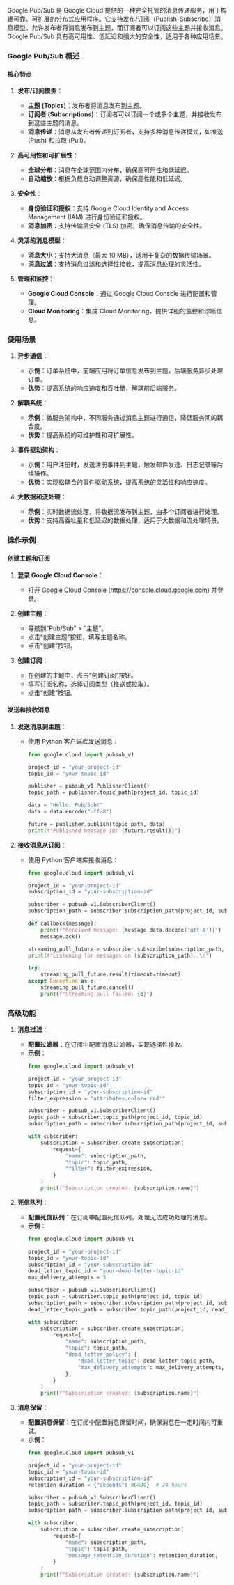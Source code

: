 Google Pub/Sub 是 Google Cloud 提供的一种完全托管的消息传递服务，用于构建可靠、可扩展的分布式应用程序。它支持发布/订阅（Publish-Subscribe）消息模型，允许发布者将消息发布到主题，而订阅者可以订阅这些主题并接收消息。Google Pub/Sub 具有高可用性、低延迟和强大的安全性，适用于各种应用场景。

### Google Pub/Sub 概述

#### 核心特点

1. **发布/订阅模型**：
   - **主题 (Topics)**：发布者将消息发布到主题。
   - **订阅者 (Subscriptions)**：订阅者可以订阅一个或多个主题，并接收发布到这些主题的消息。
   - **消息传递**：消息从发布者传递到订阅者，支持多种消息传递模式，如推送 (Push) 和拉取 (Pull)。

2. **高可用性和可扩展性**：
   - **全球分布**：消息在全球范围内分布，确保高可用性和低延迟。
   - **自动缩放**：根据负载自动调整资源，确保高性能和低延迟。

3. **安全性**：
   - **身份验证和授权**：支持 Google Cloud Identity and Access Management (IAM) 进行身份验证和授权。
   - **消息加密**：支持传输层安全 (TLS) 加密，确保消息传输的安全性。

4. **灵活的消息模型**：
   - **消息大小**：支持大消息（最大 10 MB），适用于复杂的数据传输场景。
   - **消息过滤**：支持消息过滤和选择性接收，提高消息处理的灵活性。

5. **管理和监控**：
   - **Google Cloud Console**：通过 Google Cloud Console 进行配置和管理。
   - **Cloud Monitoring**：集成 Cloud Monitoring，提供详细的监控和诊断信息。

### 使用场景

1. **异步通信**：
   - **示例**：订单系统中，前端应用将订单信息发布到主题，后端服务异步处理订单。
   - **优势**：提高系统的响应速度和吞吐量，解耦前后端服务。

2. **解耦系统**：
   - **示例**：微服务架构中，不同服务通过消息主题进行通信，降低服务间的耦合度。
   - **优势**：提高系统的可维护性和可扩展性。

3. **事件驱动架构**：
   - **示例**：用户注册时，发送注册事件到主题，触发邮件发送、日志记录等后续操作。
   - **优势**：实现松耦合的事件驱动系统，提高系统的灵活性和响应速度。

4. **大数据和流处理**：
   - **示例**：实时数据流处理，将数据流发布到主题，由多个订阅者进行处理。
   - **优势**：支持高吞吐量和低延迟的数据处理，适用于大数据和流处理场景。

### 操作示例

#### 创建主题和订阅

1. **登录 Google Cloud Console**：
   - 打开 Google Cloud Console (https://console.cloud.google.com) 并登录。

2. **创建主题**：
   - 导航到“Pub/Sub” > “主题”。
   - 点击“创建主题”按钮，填写主题名称。
   - 点击“创建”按钮。

3. **创建订阅**：
   - 在创建的主题中，点击“创建订阅”按钮。
   - 填写订阅名称，选择订阅类型（推送或拉取）。
   - 点击“创建”按钮。

#### 发送和接收消息

1. **发送消息到主题**：
   - 使用 Python 客户端库发送消息：
     ```python
     from google.cloud import pubsub_v1

     project_id = "your-project-id"
     topic_id = "your-topic-id"

     publisher = pubsub_v1.PublisherClient()
     topic_path = publisher.topic_path(project_id, topic_id)

     data = "Hello, Pub/Sub!"
     data = data.encode("utf-8")

     future = publisher.publish(topic_path, data)
     print(f"Published message ID: {future.result()}")
     ```

2. **接收消息从订阅**：
   - 使用 Python 客户端库接收消息：
     ```python
     from google.cloud import pubsub_v1

     project_id = "your-project-id"
     subscription_id = "your-subscription-id"

     subscriber = pubsub_v1.SubscriberClient()
     subscription_path = subscriber.subscription_path(project_id, subscription_id)

     def callback(message):
         print(f"Received message: {message.data.decode('utf-8')}")
         message.ack()

     streaming_pull_future = subscriber.subscribe(subscription_path, callback=callback)
     print(f"Listening for messages on {subscription_path}..\n")

     try:
         streaming_pull_future.result(timeout=timeout)
     except Exception as e:
         streaming_pull_future.cancel()
         print(f"Streaming pull failed: {e}")
     ```

### 高级功能

1. **消息过滤**：
   - **配置过滤器**：在订阅中配置消息过滤器，实现选择性接收。
   - **示例**：
     ```python
     from google.cloud import pubsub_v1

     project_id = "your-project-id"
     topic_id = "your-topic-id"
     subscription_id = "your-subscription-id"
     filter_expression = "attributes.color='red'"

     subscriber = pubsub_v1.SubscriberClient()
     topic_path = subscriber.topic_path(project_id, topic_id)
     subscription_path = subscriber.subscription_path(project_id, subscription_id)

     with subscriber:
         subscription = subscriber.create_subscription(
             request={
                 "name": subscription_path,
                 "topic": topic_path,
                 "filter": filter_expression,
             }
         )
         print(f"Subscription created: {subscription.name}")
     ```

2. **死信队列**：
   - **配置死信队列**：在订阅中配置死信队列，处理无法成功处理的消息。
   - **示例**：
     ```python
     from google.cloud import pubsub_v1

     project_id = "your-project-id"
     topic_id = "your-topic-id"
     subscription_id = "your-subscription-id"
     dead_letter_topic_id = "your-dead-letter-topic-id"
     max_delivery_attempts = 5

     subscriber = pubsub_v1.SubscriberClient()
     topic_path = subscriber.topic_path(project_id, topic_id)
     subscription_path = subscriber.subscription_path(project_id, subscription_id)
     dead_letter_topic_path = subscriber.topic_path(project_id, dead_letter_topic_id)

     with subscriber:
         subscription = subscriber.create_subscription(
             request={
                 "name": subscription_path,
                 "topic": topic_path,
                 "dead_letter_policy": {
                     "dead_letter_topic": dead_letter_topic_path,
                     "max_delivery_attempts": max_delivery_attempts,
                 },
             }
         )
         print(f"Subscription created: {subscription.name}")
     ```

3. **消息保留**：
   - **配置消息保留**：在订阅中配置消息保留时间，确保消息在一定时间内可重试。
   - **示例**：
     ```python
     from google.cloud import pubsub_v1

     project_id = "your-project-id"
     topic_id = "your-topic-id"
     subscription_id = "your-subscription-id"
     retention_duration = {"seconds": 86400}  # 24 hours

     subscriber = pubsub_v1.SubscriberClient()
     topic_path = subscriber.topic_path(project_id, topic_id)
     subscription_path = subscriber.subscription_path(project_id, subscription_id)

     with subscriber:
         subscription = subscriber.create_subscription(
             request={
                 "name": subscription_path,
                 "topic": topic_path,
                 "message_retention_duration": retention_duration,
             }
         )
         print(f"Subscription created: {subscription.name}")
     ```

